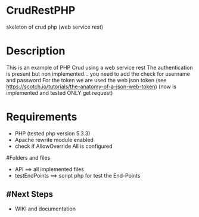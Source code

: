 # CrudRestPHP
skeleton of crud php (web service rest)

# Description
This is an example of PHP Crud using a web service rest
The authentication is present but non implemented... you need to add the check for username and password
For the token we are used the web json token (see https://scotch.io/tutorials/the-anatomy-of-a-json-web-token)
(now is implemented and tested ONLY get request)

# Requirements
- PHP (tested php version 5.3.3)
- Apache rewrite module enabled
- check if AllowOverride All is configured

#Folders and files
- API ==> all implemented files
- testEndPoints ==> script php for test the End-Points

#Next Steps
- 
- WIKI and documentation
